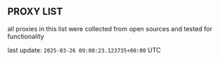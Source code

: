 ## PROXY LIST

all proxies in this list were collected from open sources and tested for functionality

last update: `2025-03-26 09:00:23.123735+00:00` UTC